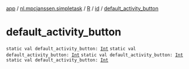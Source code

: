 [app](../../../index.md) / [nl.mpcjanssen.simpletask](../../index.md) / [R](../index.md) / [id](index.md) / [default_activity_button](.)

# default_activity_button

`static val default_activity_button: `[`Int`](https://kotlinlang.org/api/latest/jvm/stdlib/kotlin/-int/index.html)
`static val default_activity_button: `[`Int`](https://kotlinlang.org/api/latest/jvm/stdlib/kotlin/-int/index.html)
`static val default_activity_button: `[`Int`](https://kotlinlang.org/api/latest/jvm/stdlib/kotlin/-int/index.html)
`static val default_activity_button: `[`Int`](https://kotlinlang.org/api/latest/jvm/stdlib/kotlin/-int/index.html)